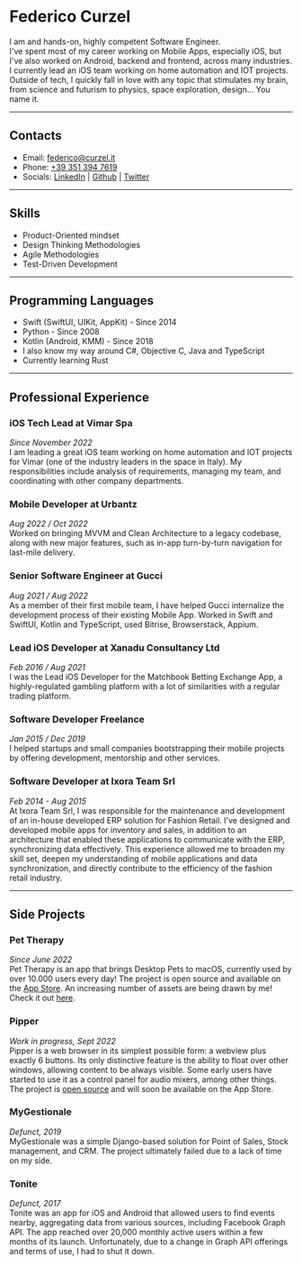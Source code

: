 # Federico Curzel

I am and hands-on, highly competent Software Engineer.
<br>
I've spent most of my career working on Mobile Apps, especially iOS, but I've also worked on Android, backend and frontend, across many industries. I currently lead an iOS team working on home automation and IOT projects.
<br>
Outside of tech, I quickly fall in love with any topic that stimulates my brain, from science and futurism to physics, space exploration, design... You name it.

---

## Contacts

- Email: [federico@curzel.it](mailto:federico@curzel.it)
- Phone: [+39 351 394 7619](tel:+393513947619)
- Socials: [LinkedIn](https://www.linkedin.com/in/federico-curzel-225698b7/) | [Github](https://github.com/curzel-it/) | [Twitter](https://twitter.com/Cuuuurzel/)

---

## Skills

- Product-Oriented mindset
- Design Thinking Methodologies
- Agile Methodologies
- Test-Driven Development

---

## Programming Languages

- Swift (SwiftUI, UIKit, AppKit) - Since 2014
- Python - Since 2008
- Kotlin (Android, KMM) - Since 2018
- I also know my way around C#, Objective C, Java and TypeScript
- Currently learning Rust

---

## Professional Experience

### iOS Tech Lead at Vimar Spa
*Since November 2022*
<br>
I am leading a great iOS team working on home automation and IOT projects for Vimar (one of the industry leaders in the space in Italy). My responsibilities include analysis of requirements, managing my team, and coordinating with other company departments.

### Mobile Developer at Urbantz
*Aug 2022 / Oct 2022*
<br>
Worked on bringing MVVM and Clean Architecture to a legacy codebase, along with new major features, such as in-app turn-by-turn navigation for last-mile delivery.

### Senior Software Engineer at Gucci
*Aug 2021 / Aug 2022*
<br>
As a member of their first mobile team, I have helped Gucci internalize the development process of their existing Mobile App. Worked in Swift and SwiftUI, Kotlin and TypeScript, used Bitrise, Browserstack, Appium.

### Lead iOS Developer at Xanadu Consultancy Ltd
*Feb 2016 / Aug 2021*
<br>
I was the Lead iOS Developer for the Matchbook Betting Exchange App, a highly-regulated gambling platform with a lot of similarities with a regular trading platform.

### Software Developer Freelance
*Jan 2015 / Dec 2019*
<br>
I helped startups and small companies bootstrapping their mobile projects by offering development, mentorship and other services.

### Software Developer at Ixora Team Srl 
*Feb 2014 - Aug 2015*
<br>
At Ixora Team Srl, I was responsible for the maintenance and development of an in-house developed ERP solution for Fashion Retail. I've designed and developed mobile apps for inventory and sales, in addition to an architecture that enabled these applications to communicate with the ERP, synchronizing data effectively. This experience allowed me to broaden my skill set, deepen my understanding of mobile applications and data synchronization, and directly contribute to the efficiency of the fashion retail industry.

---

## Side Projects

### Pet Therapy 
*Since June 2022*
<br>
Pet Therapy is an app that brings Desktop Pets to macOS, currently used by over 10.000 users every day! The project is open source and available on the [App Store](https://apps.apple.com/app/desktop-pets/id1575542220). An increasing number of assets are being drawn by me! Check it out [here](https://apps.apple.com/app/desktop-pets/id1575542220).

### Pipper
*Work in progress, Sept 2022*
<br>
Pipper is a web browser in its simplest possible form: a webview plus exactly 6 buttons. Its only distinctive feature is the ability to float over other windows, allowing content to be always visible. Some early users have started to use it as a control panel for audio mixers, among other things. The project is [open source](https://github.com/curzel-it/pipper/) and will soon be available on the App Store.

### MyGestionale
*Defunct, 2019*
<br>
MyGestionale was a simple Django-based solution for Point of Sales, Stock management, and CRM. The project ultimately failed due to a lack of time on my side.

### Tonite 
*Defunct, 2017*
<br>
Tonite was an app for iOS and Android that allowed users to find events nearby, aggregating data from various sources, including Facebook Graph API. The app reached over 20,000 monthly active users within a few months of its launch. Unfortunately, due to a change in Graph API offerings and terms of use, I had to shut it down.
